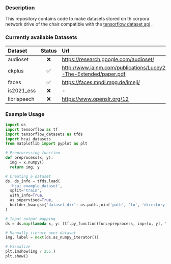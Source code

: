 ### Description
This repository contains code to make datasets stored on th corpora network drive of the chair compatible with the [tensorflow dataset api](https://www.tensorflow.org/api_docs/python/tf/data/Dataset) .

### Currently available Datasets

| Dataset       | Status        | Url  |
| :------------- |:-------------:| :-----|
| audioset      | ❌              | https://research.google.com/audioset/ |
| ckplus        | ✅             | http://www.iainm.com/publications/Lucey2010-The-Extended/paper.pdf |
| faces         | ✅             |    https://faces.mpdl.mpg.de/imeji/ |
| is2021_ess    | ❌             |    -|
| librispeech   | ❌              |    https://www.openslr.org/12 |


### Example Usage

```python
import os
import tensorflow as tf
import tensorflow_datasets as tfds
import hcai_datasets
from matplotlib import pyplot as plt

# Preprocessing function
def preprocess(x, y):
  img = x.numpy()
  return img, y

# Creating a dataset
ds, ds_info = tfds.load(
  'hcai_example_dataset',
  split='train',
  with_info=True,
  as_supervised=True,
  builder_kwargs={'dataset_dir': os.path.join('path', 'to', 'directory')}
)

# Input output mapping
ds = ds.map(lambda x, y: (tf.py_function(func=preprocess, inp=[x, y], Tout=[tf.float32, tf.int64])))

# Manually iterate over dataset
img, label = next(ds.as_numpy_iterator())

# Visualize
plt.imshow(img / 255.)
plt.show()
```